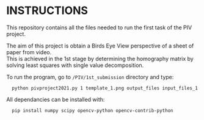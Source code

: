 # INSTRUCTIONS

This repository contains all the files needed to run the first task of the PIV project.

The aim of this project is obtain a Birds Eye View perspective of a sheet of paper from video.</br>
This is achieved in the 1st stage by determining the homography matrix by solving least squares with single value decomposition.

To run the program, go to `/PIV/1st_submission` directory and type:


```
  python pivproject2021.py 1 template_1.png output_files input_files_1
```

All dependancies can be installed with:

```
  pip install numpy scipy opencv-python opencv-contrib-python
```
